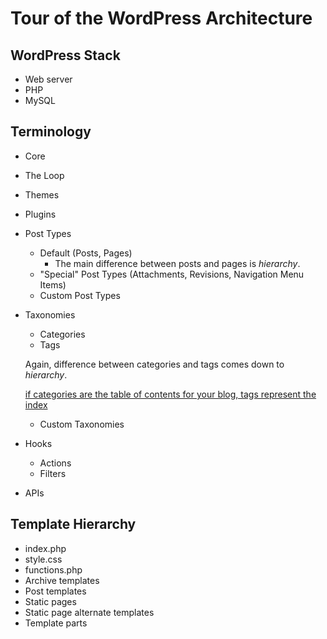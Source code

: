 # Tour of the WordPress Architecture

## WordPress Stack

* Web server
* PHP
* MySQL

## Terminology

* Core
* The Loop
* Themes
* Plugins
* Post Types
	* Default (Posts, Pages)
		* The main difference between posts and pages is _hierarchy_.
	* "Special" Post Types (Attachments, Revisions, Navigation Menu Items)
	* Custom Post Types
* Taxonomies
	* Categories
	* Tags

	Again, difference between categories and tags comes down to _hierarchy_.

	[if categories are the table of contents for your blog, tags represent the index](https://managewp.com/wordpress-categories-tags-seo)

	* Custom Taxonomies
* Hooks
	* Actions
	* Filters
* APIs

## Template Hierarchy

* index.php
* style.css
* functions.php
* Archive templates
* Post templates
* Static pages
* Static page alternate templates
* Template parts

